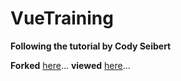 # VueTraining

**Following the tutorial by Cody Seibert**

**Forked** [here](https://github.com/codyseibert/tab-tracker)...
**viewed** [here](https://www.youtube.com/watch?v=Fa4cRMaTDUI)...
